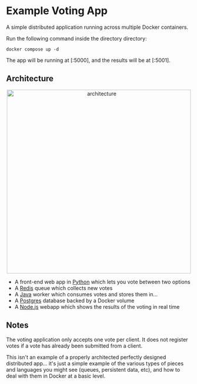 Example Voting App
=========

A simple distributed application running across multiple Docker containers.

Run the following command inside the directory directory:
```
docker compose up -d
```
The app will be running at [<host-ip>:5000], and the results will be at [<host-ip>:5001].

Architecture
-----

<p align="center">
<img src="https://user-images.githubusercontent.com/113725746/206866733-6a171a52-3319-4c9b-a695-b1fb0821b357.png" alt="architecture" width="500"/>
</p>

* A front-end web app in [Python](/vote) which lets you vote between two options
* A [Redis](https://hub.docker.com/_/redis/) queue which collects new votes
* A [Java](/worker/src/main) worker which consumes votes and stores them in…
* A [Postgres](https://hub.docker.com/_/postgres/) database backed by a Docker volume
* A [Node.js](/result) webapp which shows the results of the voting in real time


Notes
-----

The voting application only accepts one vote per client. It does not register votes if a vote has already been submitted from a client.

This isn't an example of a properly architected perfectly designed distributed app... it's just a simple 
example of the various types of pieces and languages you might see (queues, persistent data, etc), and how to 
deal with them in Docker at a basic level. 
